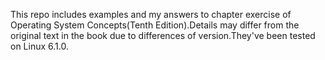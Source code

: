 This repo includes examples and my answers to chapter exercise of Operating System Concepts(Tenth Edition).Details may differ from the original text in the book due to differences of version.They've been tested on Linux 6.1.0.
